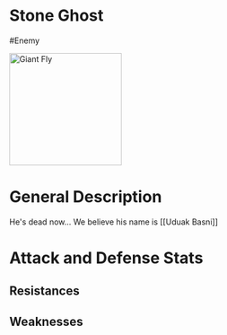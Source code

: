 # Stone Ghost
#Enemy

<img src="./images/stone_ghost.Avatar.webp"  alt="Giant Fly" width="200" />

# General Description

He's dead now...  We believe his name is [[Uduak Basni]]

# Attack and Defense Stats

## Resistances

## Weaknesses
